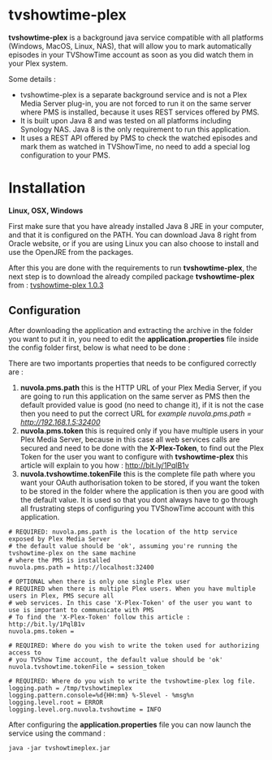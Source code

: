 tvshowtime-plex
===============

**tvshowtime-plex** is a background java service compatible with all platforms (Windows, MacOS, Linux, NAS), that will 
allow you to mark automatically episodes in your TVShowTime account as soon as you did watch them in your Plex system.

Some details : 

  - tvshowtime-plex is a separate background service and is not a Plex Media Server plug-in, you are not forced to run it
  on the same server where PMS is installed, because it uses REST services offered by PMS.
  - It is built upon Java 8 and was tested on all platforms including Synology NAS. Java 8 is the only requirement to run
  this application.
  - It uses a REST API offered by PMS to check the watched episodes and mark them as watched in TVShowTime, no need to add
  a special log configuration to your PMS.

Installation
===============

**Linux, OSX, Windows**

First make sure that you have already installed Java 8 JRE in your computer, and that it is configured on the PATH.
You can download Java 8 right from Oracle website, or if you are using Linux you can also choose to install and use the OpenJRE from the packages.

After this you are done with the requirements to run **tvshowtime-plex**, the next step is to download the already compiled package **tvshowtime-plex** from : [tvshowtime-plex 1.0.3](https://github.com/imrabti/tvshowtime-plex/releases/download/1.0.3/tvshowtime-plex-1.0.3.zip)

Configuration
-------------

After downloading the application and extracting the archive in the folder you want to put it in, you need to edit the **application.properties** file inside the config folder first, below is what need to be done : 

There are two importants properties that needs to be configured correctly are : 

1. **nuvola.pms.path** this is the HTTP URL of your Plex Media Server, if you are going to run this application on the same server as PMS then the default provided value is good (no need to change it), if it is not the case then you need to put the correct URL for _example nuvola.pms.path = http://192.168.1.5:32400_
2. **nuvola.pms.token** this is required only if you have multiple users in your Plex Media Server, because in this case all web services calls are secured and need to be done with the **X-Plex-Token**, to find out the Plex Token for the user you want to configure with **tvshowtime-plex** this article will explain to you how : http://bit.ly/1PqlB1v
3. **nuvola.tvshowtime.tokenFile** this is the complete file path where you want your OAuth authorisation token to be stored, if you want the token to be stored in the folder where the application is then you are good with the default value. It is used so that you dont always have to go through all frustrating steps of configuring you TVShowTime account with this application.

```
# REQUIRED: nuvola.pms.path is the location of the http service exposed by Plex Media Server
# the default value should be 'ok', assuming you're running the tvshowtime-plex on the same machine
# where the PMS is installed
nuvola.pms.path = http://localhost:32400

# OPTIONAL when there is only one single Plex user
# REQUIRED when there is multiple Plex users. When you have multiple users in Plex, PMS secure all
# web services. In this case 'X-Plex-Token' of the user you want to use is important to communicate with PMS
# To find the 'X-Plex-Token' follow this article : http://bit.ly/1PqlB1v
nuvola.pms.token =

# REQUIRED: Where do you wish to write the token used for authorizing access to
# you TVShow Time account, the default value should be 'ok'
nuvola.tvshowtime.tokenFile = session_token

# REQUIRED: Where do you wish to write the tvshowtime-plex log file.
logging.path = /tmp/tvshowtimeplex
logging.pattern.console=%d{HH:mm} %-5level - %msg%n
logging.level.root = ERROR
logging.level.org.nuvola.tvshowtime = INFO
```

After configuring the **application.properties** file you can now launch the service using the command :

```
java -jar tvshowtimeplex.jar
```

